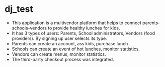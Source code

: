 # dj_test
* This application is a multivendor platform that helps to connect parents-schools-vendors to provide healthy lunches for kids.
* It has 3 types of users: Parents, School administrators, Vendors (food providers). By signing up user selects its type. 
* Parents can create an account, ass kids, purchase lunch
* Schools can create an event of hot lunches, monitor statistics.
* Vendors can create menus, monitor statistics.
* The third-party checkout process was integrated.
